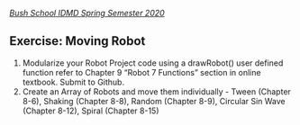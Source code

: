 
[_Bush School IDMD Spring Semester 2020_](https://chandrunarayan.github.io/idmd/)

## Exercise: Moving Robot

1. Modularize your Robot Project code using a drawRobot() user defined function refer to Chapter 9 “Robot 7 Functions” section in online textbook. Submit to Github.
1. Create an Array of Robots and move them individually - Tween (Chapter 8-6), Shaking (Chapter 8-8), Random (Chapter 8-9), Circular Sin Wave (Chapter 8-12), Spiral (Chapter 8-15)